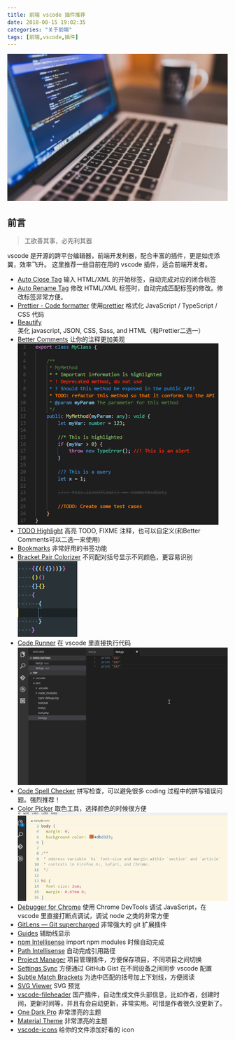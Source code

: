 ```yaml
---
title: 前端 vscode 插件推荐
date: 2018-08-15 19:02:35
categories: "关于前端"
tags: [前端,vscode,插件]
---
```

![images](/images/extensions-for-vsc/coding.jpg)
## 前言
> 工欲善其事，必先利其器

vscode 是开源的跨平台编辑器，前端开发利器，配合丰富的插件，更是如虎添翼，效率飞升。
这里推荐一些目前在用的 vscode 插件，适合前端开发者。

<!-- more -->

* [Auto Close Tag](https://marketplace.visualstudio.com/items?itemName=formulahendry.auto-close-tag)
 输入 HTML/XML 的开始标签，自动完成对应的闭合标签
* [Auto Rename Tag](https://marketplace.visualstudio.com/items?itemName=formulahendry.auto-rename-tag)
 修改 HTML/XML 标签时，自动完成匹配标签的修改。修改标签非常方便。
* [Prettier - Code formatter](https://marketplace.visualstudio.com/items?itemName=esbenp.prettier-vscode)
 使用[prettier](https://github.com/prettier/prettier) 格式化 JavaScript / TypeScript / CSS 代码
* [Beautify](https://marketplace.visualstudio.com/items?itemName=HookyQR.beautify)
 美化 javascript, JSON, CSS, Sass, and HTML（和Prettier二选一）
* [Better Comments](https://marketplace.visualstudio.com/items?itemName=aaron-bond.better-comments)
 让你的注释更加美观
 ![images](/images/extensions-for-vsc/better-comments.png)
* [TODO Highlight](https://marketplace.visualstudio.com/items?itemName=wayou.vscode-todo-highlight)
 高亮 TODO, FIXME 注释，也可以自定义(和Better Comments可以二选一来使用)
* [Bookmarks](https://marketplace.visualstudio.com/items?itemName=alefragnani.Bookmarks)
 非常好用的书签功能
* [Bracket Pair Colorizer](https://marketplace.visualstudio.com/items?itemName=CoenraadS.bracket-pair-colorizer)
 不同配对括号显示不同颜色，更容易识别
 ![images](/images/extensions-for-vsc/bracket-pair-colorizer.png)
* [Code Runner](https://marketplace.visualstudio.com/items?itemName=formulahendry.code-runner)
 在 vscode 里直接执行代码
 ![images](/images/extensions-for-vsc/code-runner.gif)
* [Code Spell Checker](https://marketplace.visualstudio.com/items?itemName=streetsidesoftware.code-spell-checker)
 拼写检查，可以避免很多 coding 过程中的拼写错误问题。强烈推荐！
* [Color Picker](https://marketplace.visualstudio.com/items?itemName=anseki.vscode-color)
 取色工具，选择颜色的时候很方便
 ![images](/images/extensions-for-vsc/color-picker.gif)
* [Debugger for Chrome](https://marketplace.visualstudio.com/items?itemName=msjsdiag.debugger-for-chrome)
 使用 Chrome DevTools 调试 JavaScript，在 vscode 里直接打断点调试，调试 node 之类的非常方便
* [GitLens — Git supercharged](https://marketplace.visualstudio.com/items?itemName=eamodio.gitlens)
 非常强大的 git 扩展插件
* [Guides](https://marketplace.visualstudio.com/items?itemName=spywhere.guides)
 辅助线显示
* [npm Intellisense](https://marketplace.visualstudio.com/items?itemName=christian-kohler.npm-intellisense)
 import npm modules 时候自动完成
* [Path Intellisense](https://marketplace.visualstudio.com/items?itemName=christian-kohler.path-intellisense)
 自动完成引用路径
* [Project Manager](https://marketplace.visualstudio.com/items?itemName=alefragnani.project-manager)
 项目管理插件，方便保存项目，不同项目之间切换
* [Settings Sync](https://marketplace.visualstudio.com/items?itemName=Shan.code-settings-sync)
 方便通过 GitHub Gist 在不同设备之间同步 vscode 配置
* [Subtle Match Brackets](https://marketplace.visualstudio.com/items?itemName=rafamel.subtle-brackets)
 为选中匹配的括号加上下划线，方便阅读
* [SVG Viewer](https://marketplace.visualstudio.com/items?itemName=cssho.vscode-svgviewer)
 SVG 预览
* [vscode-fileheader](https://marketplace.visualstudio.com/items?itemName=mikey.vscode-fileheader)
 国产插件，自动生成文件头部信息，比如作者，创建时间，更新时间等，并且有会自动更新，非常实用。可惜是作者很久没更新了。
* [One Dark Pro](https://marketplace.visualstudio.com/items?itemName=zhuangtongfa.Material-theme)
 非常漂亮的主题
* [Material Theme](https://marketplace.visualstudio.com/items?itemName=Equinusocio.vsc-material-theme)
 非常漂亮的主题
* [vscode-icons](https://marketplace.visualstudio.com/items?itemName=robertohuertasm.vscode-icons)
 给你的文件添加好看的 icon

 
